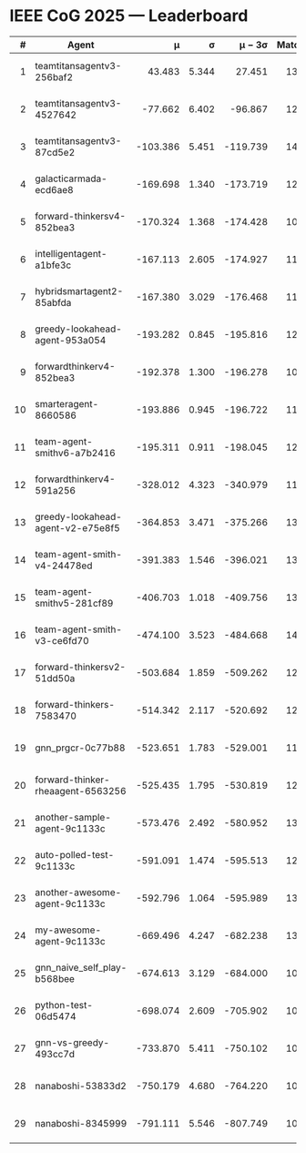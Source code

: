 # IEEE CoG 2025 — Leaderboard

| # | Agent | μ | σ | μ − 3σ | Matches | Updated |
|---:|---|---:|---:|---:|---:|---|
| 1 | teamtitansagentv3-256baf2 | 43.483 | 5.344 | 27.451 | 13380 | 2025-08-21 23:15 |
| 2 | teamtitansagentv3-4527642 | -77.662 | 6.402 | -96.867 | 12874 | 2025-08-21 23:15 |
| 3 | teamtitansagentv3-87cd5e2 | -103.386 | 5.451 | -119.739 | 14026 | 2025-08-21 23:15 |
| 4 | galacticarmada-ecd6ae8 | -169.698 | 1.340 | -173.719 | 12560 | 2025-08-21 23:15 |
| 5 | forward-thinkersv4-852bea3 | -170.324 | 1.368 | -174.428 | 10647 | 2025-08-21 23:15 |
| 6 | intelligentagent-a1bfe3c | -167.113 | 2.605 | -174.927 | 11174 | 2025-08-21 23:15 |
| 7 | hybridsmartagent2-85abfda | -167.380 | 3.029 | -176.468 | 11635 | 2025-08-21 23:15 |
| 8 | greedy-lookahead-agent-953a054 | -193.282 | 0.845 | -195.816 | 12768 | 2025-08-21 23:15 |
| 9 | forwardthinkerv4-852bea3 | -192.378 | 1.300 | -196.278 | 10562 | 2025-08-21 23:15 |
| 10 | smarteragent-8660586 | -193.886 | 0.945 | -196.722 | 11401 | 2025-08-21 23:15 |
| 11 | team-agent-smithv6-a7b2416 | -195.311 | 0.911 | -198.045 | 12780 | 2025-08-21 23:15 |
| 12 | forwardthinkerv4-591a256 | -328.012 | 4.323 | -340.979 | 11059 | 2025-08-21 23:15 |
| 13 | greedy-lookahead-agent-v2-e75e8f5 | -364.853 | 3.471 | -375.266 | 13008 | 2025-08-21 23:15 |
| 14 | team-agent-smith-v4-24478ed | -391.383 | 1.546 | -396.021 | 13642 | 2025-08-21 23:15 |
| 15 | team-agent-smithv5-281cf89 | -406.703 | 1.018 | -409.756 | 13520 | 2025-08-21 23:15 |
| 16 | team-agent-smith-v3-ce6fd70 | -474.100 | 3.523 | -484.668 | 14382 | 2025-08-21 23:15 |
| 17 | forward-thinkersv2-51dd50a | -503.684 | 1.859 | -509.262 | 12942 | 2025-08-21 23:15 |
| 18 | forward-thinkers-7583470 | -514.342 | 2.117 | -520.692 | 12280 | 2025-08-21 23:15 |
| 19 | gnn_prgcr-0c77b88 | -523.651 | 1.783 | -529.001 | 11870 | 2025-08-21 23:15 |
| 20 | forward-thinker-rheaagent-6563256 | -525.435 | 1.795 | -530.819 | 12702 | 2025-08-21 23:15 |
| 21 | another-sample-agent-9c1133c | -573.476 | 2.492 | -580.952 | 13180 | 2025-08-21 23:15 |
| 22 | auto-polled-test-9c1133c | -591.091 | 1.474 | -595.513 | 12840 | 2025-08-21 23:15 |
| 23 | another-awesome-agent-9c1133c | -592.796 | 1.064 | -595.989 | 13840 | 2025-08-21 23:15 |
| 24 | my-awesome-agent-9c1133c | -669.496 | 4.247 | -682.238 | 13440 | 2025-08-21 23:15 |
| 25 | gnn_naive_self_play-b568bee | -674.613 | 3.129 | -684.000 | 10600 | 2025-08-21 23:15 |
| 26 | python-test-06d5474 | -698.074 | 2.609 | -705.902 | 10940 | 2025-08-21 23:15 |
| 27 | gnn-vs-greedy-493cc7d | -733.870 | 5.411 | -750.102 | 10780 | 2025-08-21 23:15 |
| 28 | nanaboshi-53833d2 | -750.179 | 4.680 | -764.220 | 10240 | 2025-08-21 23:15 |
| 29 | nanaboshi-8345999 | -791.111 | 5.546 | -807.749 | 10830 | 2025-08-21 23:15 |
